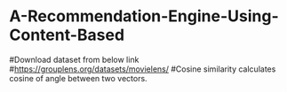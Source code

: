# A-Recommendation-Engine-Using-Content-Based

#Download dataset from below link #https://grouplens.org/datasets/movielens/ 
#Cosine similarity calculates cosine of angle between two vectors.
